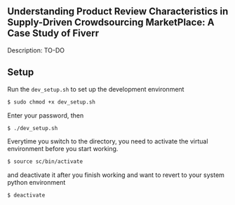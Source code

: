 ## Understanding Product Review Characteristics in Supply-Driven Crowdsourcing MarketPlace: A Case Study of Fiverr
Description: TO-DO

## Setup
Run the `dev_setup.sh` to set up the development environment
```bash
$ sudo chmod +x dev_setup.sh
```
Enter your password, then
```bash
$ ./dev_setup.sh
```

Everytime you switch to the directory, you need to activate the virtual environment before you start working.
```bash
$ source sc/bin/activate
```
and deactivate it after you finish working and want to revert to your system python environment
```bash
$ deactivate
```